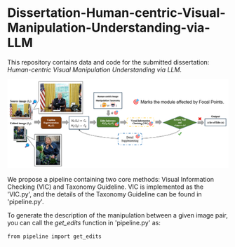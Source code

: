 # Dissertation-Human-centric-Visual-Manipulation-Understanding-via-LLM

This repository contains data and code for the submitted dissertation: _Human-centric Visual Manipulation Understanding via LLM_.

![image](https://github.com/GZ-Li/Dissertation-Human-centric-Visual-Manipulation-Understanding-via-LLM/blob/main/pipeline.png)

We propose a pipeline containing two core methods: Visual Information Checking (VIC) and Taxonomy Guideline. VIC is implemented as the 'VIC.py', and the details of the Taxonomy Guideline can be found in 'pipeline.py'. 

To generate the description of the manipulation between a given image pair, you can call the *get_edits* function in 'pipeline.py' as:

```bash
from pipeline import get_edits
```
